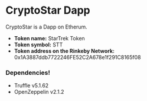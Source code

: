 # CryptoStar Dapp

CryptoStar is a Dapp on Etherum.

  - **Token name:** StarTrek Token
  - **Token symbol:** STT
  - **Token address on the Rinkeby Network:** 0x1A3887ddb7722246FE52C2A678e1f291C8165f08

### Dependencies!

  - Truffle v5.1.62
  - OpenZeppelin v2.1.2
